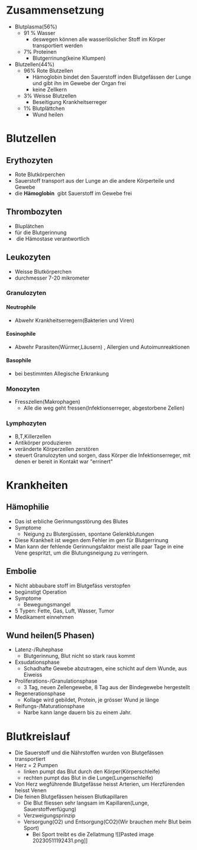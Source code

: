 # Zusammensetzung
- Blutplasma(56%)
	- 91 % Wasser
		- deswegen können alle wasserlöslicher Stoff im Körper transportiert werden
	- 7% Proteinen
		- Blutgerrinung(keine Klumpen)
- Blutzellen(44%)
	- 96% Rote Blutzellen
		- Hämoglobin bindet den Sauerstoff inden Blutgefässen der Lunge und gibt ihn im Gewebe der Organ frei
		- keine Zellkern
	- 3% Weisse Blutzellen
		- Beseitigung Krankheitserreger
	- 1% Blutplättchen
		- Wund heilen

# Blutzellen
## Erythozyten
- Rote Blutkörperchen
- Sauerstoff transport aus der Lunge an die andere Körperteile und Gewebe
- die  **Hämoglobin**  gibt Sauerstoff im Gewebe frei

## Thrombozyten
- Bluplätchen
- für die Blutgerinnung
-  die Hämostase verantwortlich

## Leukozyten
- Weisse Blutkörperchen
- durchmesser 7-20 mikrometer
### Granulozyten
#### Neutrophile
- Abwehr Krankheitserregern(Bakterien und Viren)
#### Eosinophile
- Abwehr Parasiten(Würmer,Läusern) , Allergien und Autoimunreaktionen
#### Basophile
- bei bestimmten Allegische Erkrankung
### Monozyten
- Fresszellen(Makrophagen)
	- Alle die weg geht fressen(Infektionserreger, abgestorbene Zellen)
### Lymphozyten
- B,T,Killerzellen
- Antikörper produzieren
- veränderte Körperzellen zerstören
- steuert Granulozyten und sorgen, dass Körper die Infektionserreger, mit denen er bereit in Kontakt war "errinert"

# Krankheiten
## Hämophilie
- Das ist erbliche Gerinnungsstörung des Blutes
- Symptome
	- Neigung zu Blutergüssen, spontane Gelenkblutungen
- Diese Krankheit ist wegen dem Fehler im gen für Blutgerrinung
- Man kann der fehlende Gerinnungsfaktor meist alle paar Tage in eine Vene gespritzt, um die Blutungsneigung zu verringern.

## Embolie
- Nicht abbaubare stoff im Blutgefäss verstopfen
- begünstigt Operation
- Symptome
	- Bewegungsmangel
- 5 Typen: Fette, Gas, Luft, Wasser, Tumor
- Medikament einnehmen 

## Wund heilen(5 Phasen)
- Latenz-/Ruhephase
	- Blutgerinnung, Blut nicht so stark raus kommt
- Exsudationsphase
	- Schadhafte Gewebe abzutragen, eine schicht auf dem Wunde, aus Eiweiss
- Proliferations-/Granulationsphase
	- 3 Tag, neuen Zellengewebe, 8 Tag aus der Bindegewebe hergestellt
- Regenerationsphase
	- Kollage wird gebildet, Protein, je grösser Wund je länge
- Reifungs-/Maturationsphase
	- Narbe kann lange dauern bis zu einem Jahr.

# Blutkreislauf
- Die Sauerstoff und die Nährstoffen wurden von Blutgefässen transportiert
- Herz = 2 Pumpen
	- linken pumpt das Blut durch den Körper(Körperschleife)
	- rechten pumpt das Blut in die Lunge(Lungenschleife)
- Von Herz wegführende Blutgefässe heisst Arterien, um Herzfürenden heisst Venen
- Die feinen Blutgefässen heissen Blutkapillaren
	-   Die Blut fliessen sehr langsam im Kapillaren(Lunge, Sauerstoffverfügung)
	-   Verzweigungsprinzip
	-   Versorgung(O2) und Entsorgung(CO2)(Wir brauchen mehr Blut beim Sport)
		- Bei Sport treibt es die Zellatmung
![[Pasted image 20230511192431.png]]
